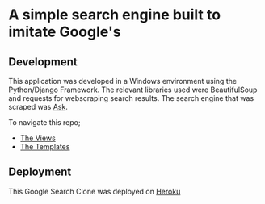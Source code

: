 # A simple search engine built to imitate Google's

## Development
This application was developed in a Windows environment using the Python/Django Framework. The relevant libraries used were BeautifulSoup and requests for webscraping search results. The search engine that was scraped was [Ask](https://ask.com/).

To navigate this repo;

* [The Views](https://github.com/Wolemercy/google-search-clone/blob/main/search/views.py)
* [The Templates](https://github.com/Wolemercy/google-search-clone/tree/main/templates)

## Deployment
This Google Search Clone was deployed on [Heroku](https://gglsearchclone.herokuapp.com/)

